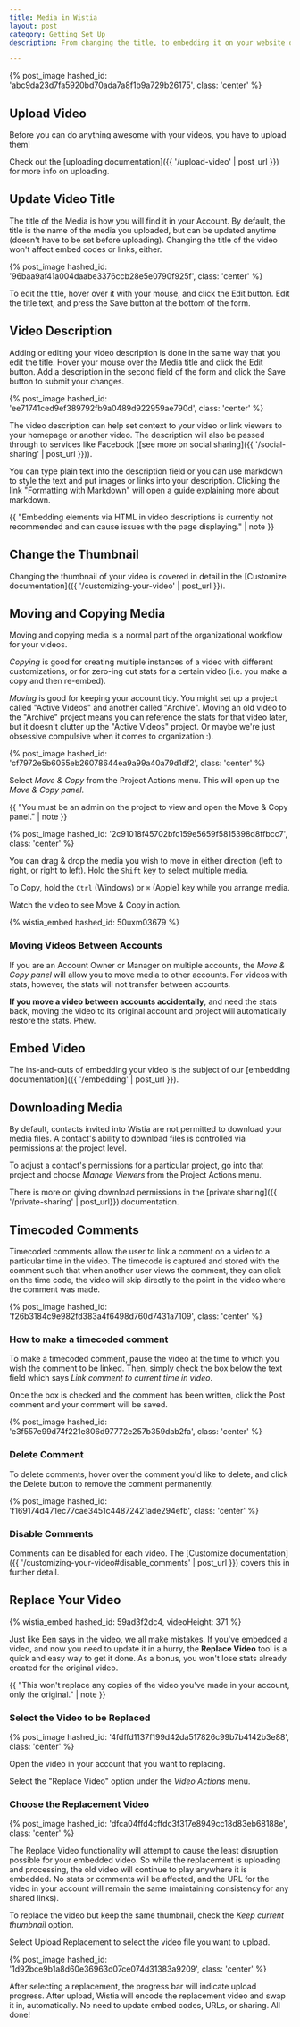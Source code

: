 ```yaml
---
title: Media in Wistia
layout: post
category: Getting Set Up
description: From changing the title, to embedding it on your website or blog, learn all the functionality for uploaded media here.

---
```


{% post_image hashed_id: 'abc9da23d7fa5920bd70ada7a8f1b9a729b26175', class: 'center' %}

## Upload Video

Before you can do anything awesome with your videos, you have to upload them! 

Check out the [uploading documentation]({{ '/upload-video' | post_url }}) for
more info on uploading.

## Update Video Title

The title of the Media is how you will find it in your Account.  By default,
the title is the name of the media you uploaded, but can be updated anytime 
(doesn't have to be set before uploading). Changing the title of the video won't
affect embed codes or links, either.

{% post_image hashed_id: '96baa9af41a004daabe3376ccb28e5e0790f925f', class: 'center' %}

To edit the title, hover over it with your mouse, and click the 
Edit button. Edit the title text, and press the Save button at the bottom of the form.

## Video Description

Adding or editing your video description is done in the same way that you edit the title.
Hover your mouse over the Media title and click the Edit button. Add a description 
in the second field of the form and click the Save button to submit your changes.

{% post_image hashed_id: 'ee71741ced9ef389792fb9a0489d922959ae790d', class: 'center' %}

The video description can help set context to your video or link viewers to your homepage or another video. 
The description will also be passed through to services 
like Facebook ([see more on social sharing]({{ '/social-sharing' | post_url }})).

You can type plain text into the description field or you can use markdown to style the text and put 
images or links into your description. Clicking the link "Formatting with Markdown" 
will open a guide explaining more about markdown. 

{{ "Embedding elements via HTML in video descriptions is currently not recommended and can cause issues with the page displaying." | note }} 

## Change the Thumbnail

Changing the thumbnail of your video is covered in detail in the [Customize documentation]({{ '/customizing-your-video' | post_url }}).

## Moving and Copying Media

Moving and copying media is a normal part of the organizational workflow for
your videos.

*Copying* is good for creating multiple instances of a video with different
customizations, or for zero-ing out stats for a certain video (i.e. you make a
copy and then re-embed).

*Moving* is good for keeping your account tidy. You might set up a project
called "Active Videos" and another called "Archive". Moving an old video to the
"Archive" project means you can reference the stats for that video later, but
it doesn't clutter up the "Active Videos" project. Or maybe we're just
obsessive compulsive when it comes to organization :).

{% post_image hashed_id: 'cf7972e5b6055eb26078644ea9a99a40a79d1df2', class: 'center' %}

Select *Move & Copy* from the <span class="action_menu">Project Actions</span>
menu. This will open up the *Move & Copy panel*.

{{ "You must be an admin on the project to view and open the Move & Copy panel." | note }}

{% post_image hashed_id: '2c91018f45702bfc159e5659f5815398d8ffbcc7', class: 'center' %}

You can drag & drop the media you wish to move in either direction (left to
right, or right to left). Hold the `Shift` key to select multiple media.

To Copy, hold the `Ctrl` (Windows) or `⌘` (Apple) key while you arrange media.

Watch the video to see Move & Copy in action.

{% wistia_embed hashed_id: 50uxm03679 %}

### Moving Videos Between Accounts

If you are an Account Owner or Manager on multiple accounts, the *Move & Copy panel* will allow
you to move media to other accounts. For videos with stats, however, the stats
will not transfer between accounts.

**If you move a video between accounts accidentally**, and need the stats back,
moving the video to its original account and project will automatically
restore the stats. Phew.

## Embed Video

The ins-and-outs of embedding your video is the subject of our 
[embedding documentation]({{ '/embedding' | post_url }}).

## Downloading Media 

By default, contacts invited into Wistia are not permitted to download your
media files. A contact's ability to download files is controlled via 
permissions at the project level. 

To adjust a contact's permissions for a particular project, go into that 
project and choose *Manage Viewers* from the
<span class="action_menu">Project Actions</span> menu.

There is more on giving download permissions in the [private sharing]({{ '/private-sharing' | post_url}})
documentation.

## Timecoded Comments

Timecoded comments allow the user to link a comment on a video to a particular 
time in the video.  The timecode is captured and stored with the comment such 
that when another user views the comment, they can click on the time code, the 
video will skip directly to the point in the video where the comment was made.

{% post_image hashed_id: 'f26b3184c9e982fd383a4f6498d760d7431a7109', class: 'center' %}

### How to make a timecoded comment

To make a timecoded comment, pause the video at the time to which you wish the 
comment to be linked.  Then, simply check the box below the text field 
which says *Link comment to current time in video*.

Once the box is checked and the comment has been written, click the 
<span class="faux_button">Post comment</span> and your comment will be saved.

{% post_image hashed_id: 'e3f557e99d74f221e806d97772e257b359dab2fa', class: 'center' %}

### Delete Comment

To delete comments, hover over the comment you'd like to delete, and click
the Delete button to remove the comment permanently.

{% post_image hashed_id: 'f169174d471ec77cae3451c44872421ade294efb', class: 'center' %}

### Disable Comments

Comments can be disabled for each video. The [Customize documentation]({{ '/customizing-your-video#disable_comments' | post_url }}) 
covers this in further detail.

## Replace Your Video

{% wistia_embed hashed_id: 59ad3f2dc4, videoHeight: 371 %}

Just like Ben says in the video, we all make mistakes.  If you've embedded a
video, and now you need to update it in a hurry, the **Replace Video** tool is
a quick and easy way to get it done.  As a bonus, you won't lose stats already
created for the original video.

{{ "This won't replace any copies of the video you've made in your account, only the original." | note }}

### Select the Video to be Replaced

{% post_image hashed_id: '4fdffd1137f199d42da517826c99b7b4142b3e88', class: 'center' %}

Open the video in your account that you want to replacing.

Select the "Replace Video" option under the *Video Actions* menu.


### Choose the Replacement Video 

{% post_image hashed_id: 'dfca04ffd4cffdc3f317e8949cc18d83eb68188e', class: 'center' %}

The Replace Video functionality will attempt to cause the least disruption
possible for your embedded video. So while the replacement is uploading and
processing, the old video will continue to play anywhere it is embedded. No
stats or comments will be affected, and the URL for the video in your account
will remain the same (maintaining consistency for any shared links).

To replace the video but keep the same thumbnail, check the *Keep current
thumbnail* option.

Select <span class='faux_button'>Upload Replacement</span> to select the video
file you want to upload.

{% post_image hashed_id: '1d92bce9b1a8d60e36963d07ce074d31383a9209', class: 'center' %}

After selecting a replacement, the progress bar will indicate upload progress. 
After upload, Wistia will encode the replacement video and swap it in,
automatically. No need to update embed codes, URLs, or sharing. All done!
